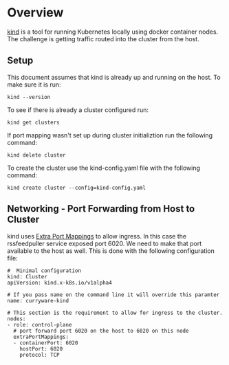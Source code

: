 # Overview

[kind](https://kind.sigs.k8s.io/) is a tool for running Kubernetes locally using docker container nodes.  The challenge is getting
traffic routed into the cluster from the host.

## Setup

This document assumes that kind is already up and running on the host.  To make sure it is run:
```
kind --version
```

To see if there is already a cluster configured run:
```
kind get clusters
```

If port mapping wasn't set up during cluster initializtion run the following command:
```
kind delete cluster 
```

To create the cluster use the kind-config.yaml file with the following command:
```
kind create cluster --config=kind-config.yaml
```

## Networking - Port Forwarding from Host to Cluster

kind uses [Extra Port Mappings](https://kind.sigs.k8s.io/docs/user/configuration/#extra-port-mappings) to allow ingress.
In this case the rssfeedpuller service exposed port 6020.  We need to make that port available to the host as well.  This is 
done with the following configuration file:
```
#  Minimal configuration
kind: Cluster
apiVersion: kind.x-k8s.io/v1alpha4

# If you pass name on the command line it will override this paramter
name: curryware-kind

# This section is the requirement to allow for ingress to the cluster.
nodes:
- role: control-plane
  # port forward port 6020 on the host to 6020 on this node
  extraPortMappings:
  - containerPort: 6020
    hostPort: 6020
    protocol: TCP
```